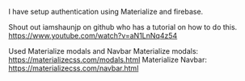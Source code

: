 I have setup authentication using Materialize and firebase. 

Shout out iamshaunjp on github who has a tutorial on how to do this. https://www.youtube.com/watch?v=aN1LnNq4z54

Used Materialize modals and Navbar
Materialize modals: https://materializecss.com/modals.html
Materialize Navbar: https://materializecss.com/navbar.html

